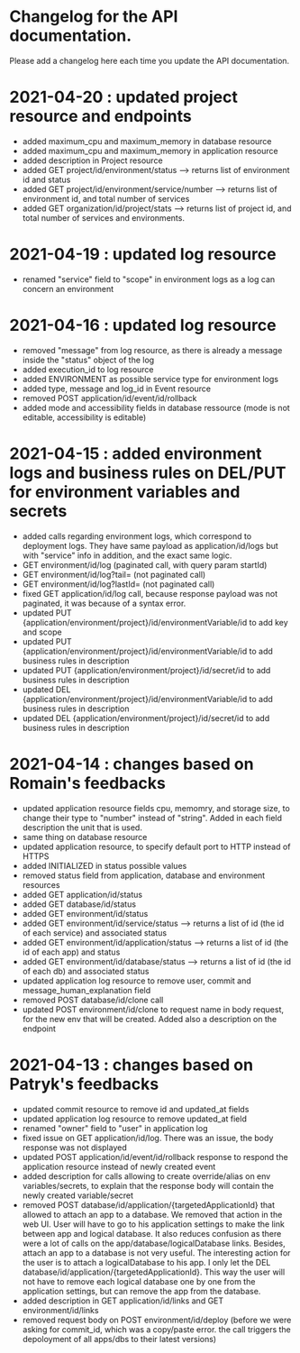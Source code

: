 # Changelog for the API documentation.

Please add a changelog here each time you update the API documentation.

# 2021-04-20 : updated project resource and endpoints

* added maximum_cpu and maximum_memory in database resource
* added maximum_cpu and maximum_memory in application resource
* added description in Project resource
* added GET project/id/environment/status --> returns list of environment id and status
* added GET project/id/environment/service/number --> returns list of environment id, and total number of services
* added GET organization/id/project/stats --> returns list of project id, and total number of services and environments.

# 2021-04-19 : updated log resource

* renamed "service" field to "scope" in environment logs as a log can concern an environment

# 2021-04-16 : updated log resource

* removed "message" from log resource, as there is already a message inside the "status" object of the log
* added execution_id to log resource
* added ENVIRONMENT as possible service type for environment logs
* added type, message and log_id in Event resource
* removed POST application/id/event/id/rollback
* added mode and accessibility fields in database ressource (mode is not editable, accessibility is editable)

# 2021-04-15 : added environment logs and business rules on DEL/PUT for environment variables and secrets

* added calls regarding environment logs, which correspond to deployment logs. They have same payload as application/id/logs but with "service" info in addition, and the exact same logic.
* GET environment/id/log (paginated call, with query param startId)
* GET environment/id/log?tail= (not paginated call)
* GET environment/id/log?lastId= (not paginated call)
* fixed GET application/id/log call, because response payload was not paginated, it was because of a syntax error.
* updated PUT {application/environment/project}/id/environmentVariable/id to add key and scope
* updated PUT {application/environment/project}/id/environmentVariable/id to add business rules in description
* updated PUT {application/environment/project}/id/secret/id to add business rules in description
* updated DEL {application/environment/project}/id/environmentVariable/id to add business rules in description
* updated DEL {application/environment/project}/id/secret/id to add business rules in description

# 2021-04-14 : changes based on Romain's feedbacks

* updated application resource fields cpu, memomry, and storage size, to change their type to "number" instead of "string". Added in each field description the unit that is used.
* same thing on database resource
* updated application resource, to specify default port to HTTP instead of HTTPS
* added INITIALIZED in status possible values
* removed status field from application, database and environment resources
* added GET application/id/status
* added GET database/id/status
* added GET environment/id/status
* added GET environment/id/service/status --> returns a list of id (the id of each service) and associated status
* added GET environment/id/application/status --> returns a list of id (the id of each app) and status
* added GET environment/id/database/status --> returns a list of id (the id of each db) and associated status
* updated application log resource to remove user, commit and message_human_explanation field
* removed POST database/id/clone call
* updated POST environment/id/clone to request name in body request, for the new env that will be created. Added also a description on the endpoint

# 2021-04-13 : changes based on Patryk's feedbacks

* updated commit resource to remove id and updated_at fields
* updated application log resource to remove updated_at field
* renamed "owner" field to "user" in application log
* fixed issue on GET application/id/log. There was an issue, the body response was not displayed
* updated POST application/id/event/id/rollback response to respond the application resource instead of newly created event
* added description for calls allowing to create override/alias on env variables/secrets, to explain that the response body will contain the newly created variable/secret
* removed POST database/id/application/{targetedApplicationId} that allowed to attach an app to a database. We removed that action in the web UI. User will have to go to his application settings to make the link between app and logical database. It also reduces confusion as there were a lot of calls on the app/database/logicalDatabase links. Besides, attach an app to a database is not very useful. The interesting action for the user is to attach a logicalDatabase to his app. I only let the DEL database/id/application/{targetedApplicationId}. This way the user will not have to remove each logical database one by one from the application settings, but can remove the app from the database.
* added description in GET application/id/links and GET environment/id/links
* removed request body on POST environment/id/deploy (before we were asking for commit_id, which was a copy/paste error. the call triggers the depoloyment of all apps/dbs to their latest versions)
